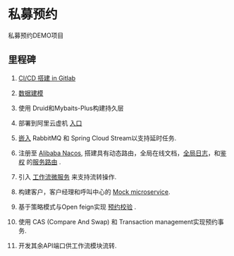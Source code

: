 
# 私募预约

私募预约DEMO项目
  
## **里程碑**

1. [CI/CD 搭建 in Gitlab](https://github.com/saLeox/GitLab_CICD_Instructor/blob/main/README.md)

2. [数据建模](https://drive.google.com/file/d/1IsPhRL2Mh_ZsWuKF01jSWysiTcVBxlHT/view?usp=sharing)

3. 使用 Druid和Mybaits-Plus构建持久层

4. 部署到阿里云虚机 [入口](http://47.93.30.94:8081/swagger-ui/index.html#/)

5. [嵌入](https://github.com/saLeox/delayed-queue-rabbit/blob/main/README.md) RabbitMQ 和 Spring Cloud Stream以支持延时任务.

6. 注册至 [Alibaba Nacos](http://47.93.30.94:8848/nacos/index.html#/serviceManagement?dataId=&group=&appName=&namespace=&pageSize=&pageNo=), 搭建具有动态路由，全局在线文档，[全局日志](https://gitlab.com/gf-private-placement/logging)，和[鉴权](https://gitlab.com/gf-private-placement/uac) 的[服务路由](https://gitlab.com/gf-private-placement/gateway) .

7. 引入 [工作流微服务](https://gitlab.com/gf-private-placement/workflow) 来支持流转操作.

8. 构建客户，客户经理和呼叫中心的 [Mock microservice](https://gitlab.com/gf-private-placement/mock).

9. 基于策略模式与Open feign实现 [预约校验](https://gitlab.com/gf-private-placement/appointment/-/tree/master/src/main/java/com/gof/springcloud/service/validator) .

10. 使用 CAS (Compare And Swap) 和 Transaction management实现预约事务.

11. 开发其余API端口供工作流模块流转.
